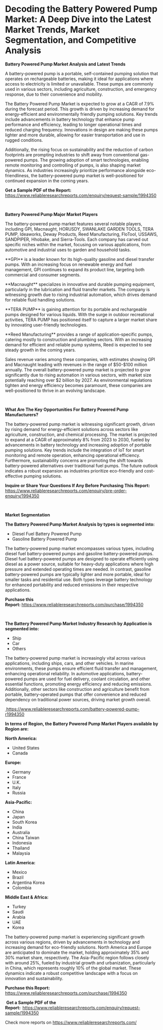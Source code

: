 <p><h1>Decoding the Battery Powered Pump Market: A Deep Dive into the Latest Market Trends, Market Segmentation, and Competitive Analysis</h1></p><p><strong>Battery Powered Pump Market Analysis and Latest Trends</strong></p>
<p><p>A battery-powered pump is a portable, self-contained pumping solution that operates on rechargeable batteries, making it ideal for applications where access to electricity is limited or unavailable. These pumps are commonly used in various sectors, including agriculture, construction, and emergency response, due to their convenience and mobility. </p><p>The Battery Powered Pump Market is expected to grow at a CAGR of 7.9% during the forecast period. This growth is driven by increasing demand for energy-efficient and environmentally friendly pumping solutions. Key trends include advancements in battery technology that enhance pump performance and efficiency, leading to longer operational times and reduced charging frequency. Innovations in design are making these pumps lighter and more durable, allowing for easier transportation and use in rugged conditions.</p><p>Additionally, the rising focus on sustainability and the reduction of carbon footprints are prompting industries to shift away from conventional gas-powered pumps. The growing adoption of smart technologies, enabling remote monitoring and controlling of pumps, is also shaping market dynamics. As industries increasingly prioritize performance alongside eco-friendliness, the battery-powered pump market is well-positioned for continued expansion in the coming years.</p></p>
<p><strong>Get a Sample PDF of the Report:&nbsp;</strong> <a href="https://www.reliableresearchreports.com/enquiry/request-sample/1994350?utm_campaign=2655&utm_medium=2&utm_source=Github&utm_content=ia&utm_term=10042025&utm_id=battery-powered-pump">https://www.reliableresearchreports.com/enquiry/request-sample/1994350</a></p>
<p>&nbsp;</p>
<p><strong>Battery Powered Pump Major Market Players</strong></p>
<p><p>The battery-powered pump market features several notable players, including GPI, Macnaught, HORUSDY, SWANLAKE GARDEN TOOLS, TERA PUMP, Ideaworks, Deway Products, Reed Manufacturing, FloTool, USSAWS, SANDPIPER, Hhobake, and Sierra-Tools. Each company has carved out specific niches within the market, focusing on various applications, from automotive and industrial uses to garden and household tasks.</p><p>**GPI** is a leader known for its high-quality gasoline and diesel transfer pumps. With an increasing focus on renewable energy and fuel management, GPI continues to expand its product line, targeting both commercial and consumer segments.</p><p>**Macnaught** specializes in innovative and durable pumping equipment, particularly in the lubrication and fluid transfer markets. The company is witnessing growth due to rising industrial automation, which drives demand for reliable fluid handling solutions.</p><p>**TERA PUMP** is gaining attention for its portable and rechargeable pumps designed for various liquids. With the surge in outdoor recreational activities, TERA PUMP has positioned itself to capture a larger market share by innovating user-friendly technologies.</p><p>**Reed Manufacturing** provides a range of application-specific pumps, catering mostly to construction and plumbing sectors. With an increasing demand for efficient and reliable pump systems, Reed is expected to see steady growth in the coming years.</p><p>Sales revenue varies among these companies, with estimates showing GPI and Macnaught leading with revenues in the range of $50-$100 million annually. The overall battery-powered pump market is projected to grow significantly due to rising automation in various sectors, with market size potentially reaching over $2 billion by 2027. As environmental regulations tighten and energy efficiency becomes paramount, these companies are well-positioned to thrive in an evolving landscape.</p></p>
<p>&nbsp;</p>
<p><strong>What Are The Key Opportunities For Battery Powered Pump Manufacturers?</strong></p>
<p><p>The battery-powered pump market is witnessing significant growth, driven by rising demand for energy-efficient solutions across sectors like agriculture, construction, and chemical processing. The market is projected to expand at a CAGR of approximately 8% from 2023 to 2030, fueled by advancements in battery technology and increasing adoption of portable pumping solutions. Key trends include the integration of IoT for smart monitoring and remote operation, enhancing operational efficiency. Furthermore, sustainability concerns are promoting the shift towards battery-powered alternatives over traditional fuel pumps. The future outlook indicates a robust expansion as industries prioritize eco-friendly and cost-effective pumping solutions.</p></p>
<p><strong>Inquire or Share Your Questions If Any Before Purchasing This Report:</strong> <a href="https://www.reliableresearchreports.com/enquiry/pre-order-enquiry/1994350?utm_campaign=2655&utm_medium=2&utm_source=Github&utm_content=ia&utm_term=10042025&utm_id=battery-powered-pump">https://www.reliableresearchreports.com/enquiry/pre-order-enquiry/1994350</a></p>
<p>&nbsp;</p>
<p><strong>Market Segmentation</strong></p>
<p><strong>The Battery Powered Pump Market Analysis by types is segmented into:</strong></p>
<p><ul><li>Diesel Fuel Battery Powered Pump</li><li>Gasoline Battery Powered Pump</li></ul></p>
<p><p>The battery-powered pump market encompasses various types, including diesel fuel battery-powered pumps and gasoline battery-powered pumps. Diesel fuel battery-powered pumps are designed to operate efficiently using diesel as a power source, suitable for heavy-duty applications where high pressure and extended operating times are needed. In contrast, gasoline battery-powered pumps are typically lighter and more portable, ideal for smaller tasks and residential use. Both types leverage battery technology for enhanced portability and reduced emissions in their respective applications.</p></p>
<p><strong>Purchase this Report:&nbsp;</strong><a href="https://www.reliableresearchreports.com/purchase/1994350?utm_campaign=2655&utm_medium=2&utm_source=Github&utm_content=ia&utm_term=10042025&utm_id=battery-powered-pump">https://www.reliableresearchreports.com/purchase/1994350</a></p>
<p>&nbsp;</p>
<p><strong>The Battery Powered Pump Market Industry Research by Application is segmented into:</strong></p>
<p><ul><li>Ship</li><li>Car</li><li>Others</li></ul></p>
<p><p>The battery-powered pump market is increasingly vital across various applications, including ships, cars, and other vehicles. In marine environments, these pumps ensure efficient fluid transfer and management, enhancing operational reliability. In automotive applications, battery-powered pumps are used for fuel delivery, coolant circulation, and other essential functions, promoting energy efficiency and reducing emissions. Additionally, other sectors like construction and agriculture benefit from portable, battery-operated pumps that offer convenience and reduced dependency on traditional power sources, driving market growth overall.</p></p>
<p><a href="https://www.reliableresearchreports.com/battery-powered-pump-r1994350?utm_campaign=2655&utm_medium=2&utm_source=Github&utm_content=ia&utm_term=10042025&utm_id=battery-powered-pump">&nbsp;https://www.reliableresearchreports.com/battery-powered-pump-r1994350</a></p>
<p><strong>In terms of Region, the Battery Powered Pump Market Players available by Region are:</strong></p>
<p>
    <p> <strong> North America: </strong>
        <ul>
            <li>United States</li>
            <li>Canada</li>
        </ul>
        </p> 
    <p> <strong> Europe: </strong>
        <ul>
            <li>Germany</li>
            <li>France</li>
            <li>U.K.</li>
            <li>Italy</li>
            <li>Russia</li>
        </ul>
        </p> 
    <p> <strong> Asia-Pacific: </strong>
        <ul>
            <li>China</li>
            <li>Japan</li>
            <li>South Korea</li>
            <li>India</li>
            <li>Australia</li>
            <li>China Taiwan</li>
            <li>Indonesia</li>
            <li>Thailand</li>
            <li>Malaysia</li>
        </ul>
        </p> 
    <p> <strong> Latin America: </strong>
        <ul>
            <li>Mexico</li>
            <li>Brazil</li>
            <li>Argentina Korea</li>
            <li>Colombia</li>
        </ul>
        </p> 
    <p> <strong> Middle East & Africa: </strong>
        <ul>
            <li>Turkey</li>
            <li>Saudi</li>
            <li>Arabia</li>
            <li>UAE</li>
            <li>Korea</li>
        </ul>
    </p>
    </p>
<p><p>The battery-powered pump market is experiencing significant growth across various regions, driven by advancements in technology and increasing demand for eco-friendly solutions. North America and Europe are anticipated to dominate the market, holding approximately 35% and 30% market share, respectively. The Asia-Pacific region follows closely with around 25%, fueled by industrial growth and urbanization, particularly in China, which represents roughly 10% of the global market. These dynamics indicate a robust competitive landscape with a focus on innovation and sustainability.</p></p>
<p><strong>Purchase this Report: </strong><a href="https://www.reliableresearchreports.com/purchase/1994350?utm_campaign=2655&utm_medium=2&utm_source=Github&utm_content=ia&utm_term=10042025&utm_id=battery-powered-pump">https://www.reliableresearchreports.com/purchase/1994350</a></p>
<p>&nbsp;<strong>Get a Sample PDF of the Report:&nbsp;&nbsp;</strong><a href="https://www.reliableresearchreports.com/enquiry/request-sample/1994350?utm_campaign=2655&utm_medium=2&utm_source=Github&utm_content=ia&utm_term=10042025&utm_id=battery-powered-pump">https://www.reliableresearchreports.com/enquiry/request-sample/1994350</a></p>
<p><strong></strong></p>
<p>Check more reports on <a href="https://www.reliableresearchreports.com/?utm_campaign=2655&utm_medium=2&utm_source=Github&utm_content=ia&utm_term=10042025&utm_id=battery-powered-pump">https://www.reliableresearchreports.com/</a></p>